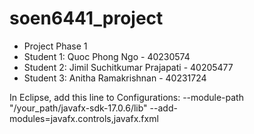 # soen6441_project

 * Project Phase 1
 * Student 1: 	Quoc Phong Ngo 				- 40230574
 * Student 2: 	Jimil Suchitkumar Prajapati - 40205477
 * Student 3:   Anitha Ramakrishnan			- 40231724

In Eclipse, add this line to Configurations:
--module-path "/your_path/javafx-sdk-17.0.6/lib" --add-modules=javafx.controls,javafx.fxml
